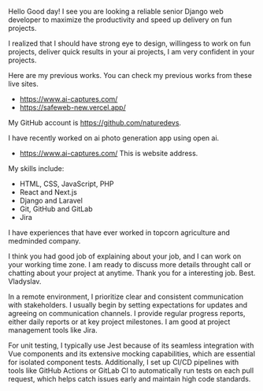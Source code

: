 Hello
Good day! I see you are looking a reliable senior Django web developer to maximize the productivity and speed up delivery on fun projects.

I realized that I should have strong eye to design, willingess to work on fun projects, deliver quick results in your ai projects, I am very confident in your projects.

Here are my previous works. You can check my previous works from these live sites.
- https://www.ai-captures.com/
- https://safeweb-new.vercel.app/

My GitHub account is https://github.com/naturedevs.

I have recently worked on ai photo generation app using open ai. 
- https://www.ai-captures.com/
This is website address.

My skills include:
- HTML, CSS, JavaScript, PHP
- React and Next.js
- Django and Laravel
- Git, GitHub and GitLab
- Jira

I have experiences that have ever worked in topcorn agriculture and medminded company.

I think you had good job of explaining about your job, and I can work on your working time zone.
I am ready to discuss more details throught call or chatting about your project at anytime. 
Thank you for a interesting job.
Best.
Vladyslav.

In a remote environment, I prioritize clear and consistent communication with stakeholders. I usually begin by setting expectations for updates and agreeing on communication channels. I provide regular progress reports, either daily reports or at key project milestones. I am good at project management tools like Jira.

For unit testing, I typically use Jest because of its seamless integration with Vue components and its extensive mocking capabilities, which are essential for isolated component tests. Additionally, I set up CI/CD pipelines with tools like GitHub Actions or GitLab CI to automatically run tests on each pull request, which helps catch issues early and maintain high code standards.